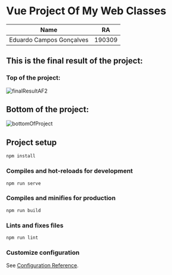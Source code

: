 # Vue Project Of My Web Classes
| Name | RA |
|------|----|
|Eduardo Campos Gonçalves|190309|

## This is the final result of the project:
### Top of the project:
![finalResultAF2](https://user-images.githubusercontent.com/69486662/143789802-ec7b3b20-3903-4c07-b6fd-3e0000c61661.png)  

## Bottom of the project:
![bottomOfProject](https://user-images.githubusercontent.com/69486662/143789869-cd070df1-86b8-4040-90e6-a0da288102c9.png)


## Project setup
```
npm install
```

### Compiles and hot-reloads for development
```
npm run serve
```

### Compiles and minifies for production
```
npm run build
```

### Lints and fixes files
```
npm run lint
```

### Customize configuration
See [Configuration Reference](https://cli.vuejs.org/config/).
